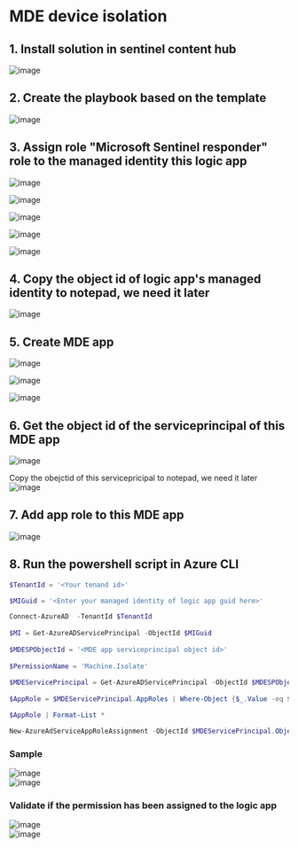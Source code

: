 # MDE device isolation

## 1. Install solution in sentinel content hub
![image](https://github.com/guguji666666/GJS-Sentinel-Tips/assets/96930989/bd4e7927-b1cf-4868-af31-10501d46424a)

## 2. Create the playbook based on the template
![image](https://github.com/guguji666666/GJS-Sentinel-Tips/assets/96930989/8db6a203-48ec-490b-a9c9-57eef60beab1)

## 3. Assign role "Microsoft Sentinel responder" role to the managed identity this logic app
![image](https://github.com/guguji666666/GJS-Sentinel-Tips/assets/96930989/245b3dc9-1f82-4ce3-a21f-1e6ba6bfcc1e)

![image](https://github.com/guguji666666/GJS-Sentinel-Tips/assets/96930989/e3a36cfb-adbb-460e-92ed-6a985512e7a9)

![image](https://github.com/guguji666666/GJS-Sentinel-Tips/assets/96930989/be7e1d9b-98f1-4167-9772-5d7c7d13aaa9)

![image](https://github.com/guguji666666/GJS-Sentinel-Tips/assets/96930989/5990fe1c-42ea-4616-b75f-7b3e912129a1)

![image](https://github.com/guguji666666/GJS-Sentinel-Tips/assets/96930989/1e3e8209-2bcd-4d87-8674-4249432ed08f)

## 4. Copy the object id of logic app's managed identity to notepad, we need it later
![image](https://github.com/guguji666666/GJS-Sentinel-Tips/assets/96930989/63f91395-1616-436a-9286-c437197c8275)

## 5. Create MDE app

![image](https://github.com/guguji666666/GJS-Sentinel-Tips/assets/96930989/a3fa9a3f-2a08-4e7d-abb5-b48e138ab613)

![image](https://github.com/guguji666666/GJS-Sentinel-Tips/assets/96930989/83a440e5-ea9d-4386-951e-753aa2af1764)

![image](https://github.com/guguji666666/GJS-Sentinel-Tips/assets/96930989/aa05a78e-71a2-4725-827d-a2cbff06f701)

## 6. Get the object id of the serviceprincipal of this MDE app
![image](https://github.com/guguji666666/GJS-Sentinel-Tips/assets/96930989/5c806be1-ef30-4d8b-a1c5-e75127470a52)

Copy the obejctid of this servicepricipal to notepad, we need it later
![image](https://github.com/guguji666666/GJS-Sentinel-Tips/assets/96930989/059a354f-7cd6-4ec5-a148-3ae28f0fe41a)

## 7. Add app role to this MDE app
![image](https://github.com/guguji666666/GJS-Sentinel-Tips/assets/96930989/f6d1661e-c117-40ed-8b87-9e700a6ab06e)

## 8. Run the powershell script in Azure CLI

```powershell
$TenantId = '<Your tenand id>'

$MIGuid = '<Enter your managed identity of logic app guid here>' 

Connect-AzureAD  -TenantId $TenantId
    
$MI = Get-AzureADServicePrincipal -ObjectId $MIGuid 
    
$MDESPObjectId = '<MDE app serviceprincipal object id>' 
    
$PermissionName = 'Machine.Isolate'
    
$MDEServicePrincipal = Get-AzureADServicePrincipal -ObjectId $MDESPObjectId
    
$AppRole = $MDEServicePrincipal.AppRoles | Where-Object {$_.Value -eq $PermissionName -and $_.AllowedMemberTypes -contains 'Application'}

$AppRole | Format-List *

New-AzureAdServiceAppRoleAssignment -ObjectId $MDEServicePrincipal.ObjectId -PrincipalId $MI.ObjectId ` -ResourceId $MDEServicePrincipal.ObjectId -Id $AppRole.Id
```

### Sample
![image](https://github.com/guguji666666/GJS-Sentinel-Tips/assets/96930989/a73c30ed-dbce-4581-9f50-abea10d9988c) <br>
![image](https://github.com/guguji666666/GJS-Sentinel-Tips/assets/96930989/d633bc15-c5a7-4dfa-8b98-fa62383d6c66) <br>

### Validate if the permission has been assigned to the logic app
![image](https://github.com/guguji666666/GJS-Sentinel-Tips/assets/96930989/7d42249f-1ee9-412a-be67-091a98bb7d46) <br>
![image](https://github.com/guguji666666/GJS-Sentinel-Tips/assets/96930989/2c6591a5-0e2c-4a16-be97-3d3a9b8c4dbc)




